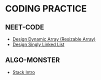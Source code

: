 # CODING PRACTICE

## NEET-CODE

- [Design Dynamic Array (Resizable Array)](</neet-code/design_dynamic_array_(resizable_array).md>)
- [Design Singly Linked List](/neet-code/design_singly_linked_list.md)

## ALGO-MONSTER

- [Stack Intro](/algo-monster/stack.md)
